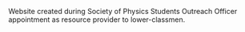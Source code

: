 Website created during Society of Physics Students Outreach Officer appointment as resource provider to lower-classmen.
